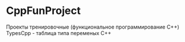 # CppFunProject
Проекты тренировочные (функциональное программирование C++)
TypesCpp - таблица типа переменых C++

